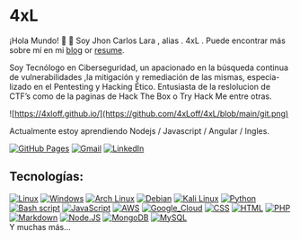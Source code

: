 # 4xL

¡Hola Mundo! :wave: :wave:
Soy Jhon Carlos Lara , alias . 4xL .
Puede encontrar más sobre mí en mi [blog](https://4xloff.github.io/about/) or [resume](https://4xloff.github.io/resume/).

Soy Tecnólogo en Ciberseguridad, un apacionado en la búsqueda continua de vulnerabilidades ,la mitigación y 
remediación de las mismas, especia- lizado en el Pentesting y Hacking Ético. Entusiasta de la reslolucion 
de CTF’s como de la paginas de Hack The Box o Try Hack Me entre otras.

![https://4xloff.github.io/](https://github.com/4xLoff/4xL/blob/main/git.png)

Actualmente estoy aprendiendo Nodejs / Javascript / Angular / Ingles.

[![GitHub Pages](https://img.shields.io/badge/-GitHub%20Pages-6495ED?logo=Github)](https://4xloff.github.io/)
[![Gmail](https://img.shields.io/badge/Gmail-d14836?style=flat&logo=Gmail&logoColor=white)](mailto:jesiel1990arthas@gmail.com)
[![LinkedIn](https://img.shields.io/badge/LinkedIn-blue?style=flat&logo=Linkedin&logoColor=white)](https://www.linkedin.com/in/jhoncarloslara/)

## Tecnologías:

[![Linux](https://img.shields.io/badge/Linux-FCC624?style=for-the-badge&logo=linux&logoColor=black)]()
[![Windows](https://img.shields.io/badge/Windows-0078D6?style=for-the-badge&logo=windows&logoColor=white)]()
[![Arch Linux](https://img.shields.io/badge/Arch_Linux-1793D1?style=for-the-badge&logo=arch-linux&logoColor=white)]()
[![Debian](https://img.shields.io/badge/Debian-A81D33?style=for-the-badge&logo=debian&logoColor=white)]()
[![Kali Linux](https://img.shields.io/badge/Kali_Linux-557C94?style=for-the-badge&logo=kali-linux&logoColor=white)]()
[![Python](https://img.shields.io/badge/Python-3776AB?style=for-the-badge&logo=python&logoColor=white)]()
[![Bash script](https://img.shields.io/badge/Shell_Script-121011?style=for-the-badge&logo=gnu-bash&logoColor=white)]()
[![JavaScript](https://img.shields.io/badge/JavaScript-F7DF1E?style=for-the-badge&logo=javascript&logoColor=black)]()
[![AWS](https://img.shields.io/badge/Amazon_AWS-232F3E?style=for-the-badge&logo=amazon-aws&logoColor=white)]()
[![Google_Cloud](https://img.shields.io/badge/Google_Cloud-4285F4?style=for-the-badge&logo=googlecloud&logoColor=white&labelColor=101010)]()
[![CSS](https://img.shields.io/badge/CSS-239120?&style=for-the-badge&logo=css3&logoColor=white)]()
[![HTML](https://img.shields.io/badge/HTML-239120?style=for-the-badge&logo=html5&logoColor=white)]()
[![PHP](https://img.shields.io/badge/PHP-777BB4?style=for-the-badge&logo=php&logoColor=white)]()
[![Markdown](https://img.shields.io/badge/Markdown-000000?style=for-the-badge&logo=markdown&logoColor=white)]()
[![Node.JS](https://img.shields.io/badge/Node.js-43853D?style=for-the-badge&logo=node.js&logoColor=white)]()
[![MongoDB](https://img.shields.io/badge/MongoDB-4EA94B?style=for-the-badge&logo=mongodb&logoColor=white)]()
[![MySQL](https://img.shields.io/badge/MySQL-005C84?style=for-the-badge&logo=mysql&logoColor=white)]()
</br>
Y muchas más...

